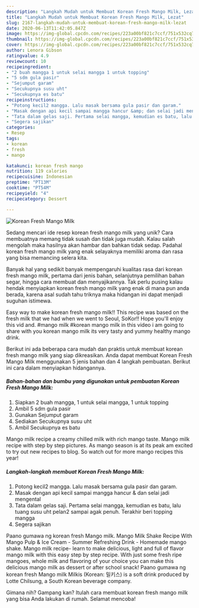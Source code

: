 ```yaml
---
description: "Langkah Mudah untuk Membuat Korean Fresh Mango Milk, Lezat"
title: "Langkah Mudah untuk Membuat Korean Fresh Mango Milk, Lezat"
slug: 2167-langkah-mudah-untuk-membuat-korean-fresh-mango-milk-lezat
date: 2020-06-13T11:42:05.847Z
image: https://img-global.cpcdn.com/recipes/223a00bf821c7ccf/751x532cq70/korean-fresh-mango-milk-foto-resep-utama.jpg
thumbnail: https://img-global.cpcdn.com/recipes/223a00bf821c7ccf/751x532cq70/korean-fresh-mango-milk-foto-resep-utama.jpg
cover: https://img-global.cpcdn.com/recipes/223a00bf821c7ccf/751x532cq70/korean-fresh-mango-milk-foto-resep-utama.jpg
author: Lenora Gibson
ratingvalue: 4.9
reviewcount: 10
recipeingredient:
- "2 buah mangga 1 untuk selai mangga 1 untuk topping"
- "5 sdm gula pasir"
- "Sejumput garam"
- "Secukupnya susu uht"
- "Secukupnya es batu"
recipeinstructions:
- "Potong kecil2 mangga. Lalu masak bersama gula pasir dan garam."
- "Masak dengan api kecil sampai mangga hancur &amp; dan selai jadi mengental"
- "Tata dalam gelas saji. Pertama selai mangga, kemudian es batu, lalu tuang susu uht pelan2 sampai agak penuh. Terakhir beri topping mangga"
- "Segera sajikan"
categories:
- Resep
tags:
- korean
- fresh
- mango

katakunci: korean fresh mango 
nutrition: 119 calories
recipecuisine: Indonesian
preptime: "PT13M"
cooktime: "PT54M"
recipeyield: "4"
recipecategory: Dessert

---
```



![Korean Fresh Mango Milk](https://img-global.cpcdn.com/recipes/223a00bf821c7ccf/751x532cq70/korean-fresh-mango-milk-foto-resep-utama.jpg)

Sedang mencari ide resep korean fresh mango milk yang unik? Cara membuatnya memang tidak susah dan tidak juga mudah. Kalau salah mengolah maka hasilnya akan hambar dan bahkan tidak sedap. Padahal korean fresh mango milk yang enak selayaknya memiliki aroma dan rasa yang bisa memancing selera kita.

Banyak hal yang sedikit banyak mempengaruhi kualitas rasa dari korean fresh mango milk, pertama dari jenis bahan, selanjutnya pemilihan bahan segar, hingga cara membuat dan menyajikannya. Tak perlu pusing kalau hendak menyiapkan korean fresh mango milk yang enak di mana pun anda berada, karena asal sudah tahu triknya maka hidangan ini dapat menjadi suguhan istimewa.

Easy way to make korean fresh mango milk!! This recipe was based on the fresh milk that we had when we went to Seoul, SoKor!! Hope you&#39;ll enjoy this vid and. #mango milk #korean mango milk in this video i am going to share with you korean mango milk its very tasty and yummy healthy mango drink.


Berikut ini ada beberapa cara mudah dan praktis untuk membuat korean fresh mango milk yang siap dikreasikan. Anda dapat membuat Korean Fresh Mango Milk menggunakan 5 jenis bahan dan 4 langkah pembuatan. Berikut ini cara dalam menyiapkan hidangannya.

<!--inarticleads1-->

##### Bahan-bahan dan bumbu yang digunakan untuk pembuatan Korean Fresh Mango Milk:

1. Siapkan 2 buah mangga, 1 untuk selai mangga, 1 untuk topping
1. Ambil 5 sdm gula pasir
1. Gunakan Sejumput garam
1. Sediakan Secukupnya susu uht
1. Ambil Secukupnya es batu


Mango milk recipe a creamy chilled milk with rich mango taste. Mango milk recipe with step by step pictures. As mango season is at its peak am excited to try out new recipes to blog. So watch out for more mango recipes this year! 

<!--inarticleads2-->

##### Langkah-langkah membuat Korean Fresh Mango Milk:

1. Potong kecil2 mangga. Lalu masak bersama gula pasir dan garam.
1. Masak dengan api kecil sampai mangga hancur &amp; dan selai jadi mengental
1. Tata dalam gelas saji. Pertama selai mangga, kemudian es batu, lalu tuang susu uht pelan2 sampai agak penuh. Terakhir beri topping mangga
1. Segera sajikan


Paano gumawa ng korean fresh Mango milk. Mango Milk Shake Recipe With Mango Pulp &amp; Ice Cream - Summer Refreshing Drink - Homemade mango shake. Mango milk recipe- learn to make delicious, light and full of flavor mango milk with this easy step by step recipe. With just some fresh ripe mangoes, whole milk and flavoring of your choice you can make this delicious mango milk as dessert or after school snack! Paano gumawa ng korean fresh Mango milk Milkis (Korean: 밀키스) is a soft drink produced by Lotte Chilsung, a South Korean beverage company. 

Gimana nih? Gampang kan? Itulah cara membuat korean fresh mango milk yang bisa Anda lakukan di rumah. Selamat mencoba!
